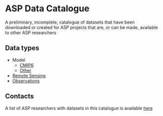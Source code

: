 
# ASP Data Catalogue

A preliminary, incomplete, catalogue of datasets that have been downloaded or created for ASP projects that are, or can be made, available to other ASP researchers

## Data types
 * Model
   * [CMIP6](model-cmip6.md)
   * [Other](model-other.md)
 * [Remote Sensing](remotesensing.md)
 * [Observations](observations.md)

## Contacts

A list of ASP researchers with datasets in this catalogue is available [here](contacts.md)